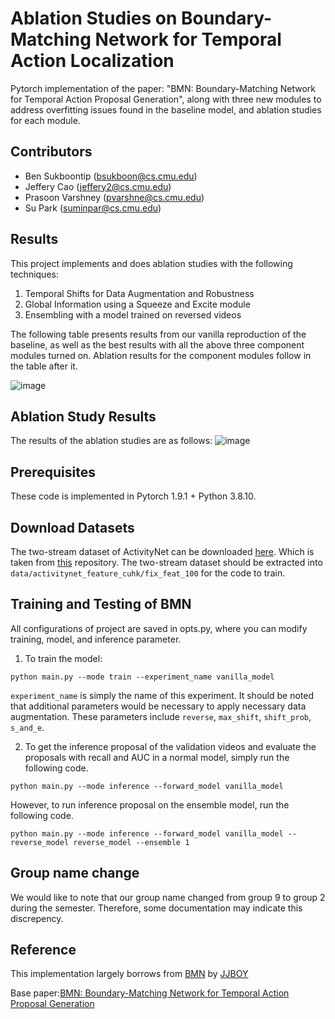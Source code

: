 # Ablation Studies on Boundary-Matching Network for Temporal Action Localization

Pytorch implementation of the paper: "BMN: Boundary-Matching Network for Temporal Action Proposal Generation", along with three new modules to address overfitting issues found in the baseline model, and ablation studies for each module.

## Contributors
- Ben Sukboontip (bsukboon@cs.cmu.edu)
- Jeffery Cao (jeffery2@cs.cmu.edu)
- Prasoon Varshney (pvarshne@cs.cmu.edu)
- Su Park (suminpar@cs.cmu.edu)

## Results
This project implements and does ablation studies with the following techniques: 
1. Temporal Shifts for Data Augmentation and Robustness
2. Global Information using a Squeeze and Excite module
3. Ensembling with a model trained on reversed videos

The following table presents results from our vanilla reproduction of the baseline, as well as the best results with all the above three component modules turned on. Ablation results for the component modules follow in the table after it.

<!-- 
| AN     | BMN Results  | Baseline Reproduction   | Improvements over Baseline   |
| ------ | ------ 		| ------ 		| ------ 		|
| AR@1   | 33.6%  		| 33.5%  		| 33.4%  		|
| AR@5   | 49.9%  		| 48.0%  		| 49.8%  		|
| AR@10  | 57.1%  		| 55.1%  		| 57.3%  		|
| AR@100 | 75.5%  		| 75.1%  		| 75.4%  		|
| AUC    | 67.5%   	| 66.6%  		| 67.5%    | -->
![image](https://user-images.githubusercontent.com/94396277/146657631-27a9a62d-618f-4002-af03-fbc2e0b93b78.png)

## Ablation Study Results
The results of the ablation studies are as follows: 
![image](https://user-images.githubusercontent.com/94396277/146657535-9434138a-92e5-4532-b372-4eaf22b976e7.png)

## Prerequisites

These code is implemented in Pytorch 1.9.1 + Python 3.8.10. 


## Download Datasets

The two-stream dataset of ActivityNet can be downloaded
 [here](https://paddlemodels.bj.bcebos.com/video_detection/bmn_feat.tar.gz). Which is taken from [this](https://github.com/PaddlePaddle/PaddleVideo/blob/develop/docs/en/dataset/ActivityNet.md) repository. The two-stream dataset should be extracted into `data/activitynet_feature_cuhk/fix_feat_100` for the code to train.

## Training and Testing  of BMN

All configurations of project are saved in opts.py, where you can modify training, model, and inference parameter.

1. To train the model:
```
python main.py --mode train --experiment_name vanilla_model
```
`experiment_name` is simply the name of this experiment. It should be noted that additional parameters would be necessary to apply necessary data augmentation. These parameters include `reverse`, `max_shift`, `shift_prob`, `s_and_e`.

2. To get the inference proposal of the validation videos and evaluate the proposals with recall and AUC in a normal model, simply run the following code.

```
python main.py --mode inference --forward_model vanilla_model
```

However, to run inference proposal on the ensemble model, run the following code.

```
python main.py --mode inference --forward_model vanilla_model --reverse_model reverse_model --ensemble 1
```

## Group name change
We would like to note that our group name changed from group 9 to group 2 during the semester. Therefore, some documentation may indicate this discrepency.

## Reference

This implementation largely borrows from [BMN](https://github.com/JJBOY/BMN-Boundary-Matching-Network) by [JJBOY](https://github.com/JJBOY)

Base paper:[BMN: Boundary-Matching Network for Temporal Action Proposal Generation](https://arxiv.org/abs/1907.09702)

